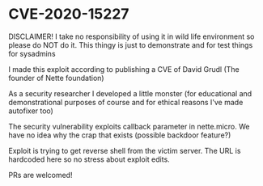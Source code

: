 CVE-2020-15227
==============

DISCLAIMER! I take no responsibility of using it in wild life environment so please do NOT do it. This thingy is just to demonstrate and for test things for sysadmins

I made this exploit according to publishing a CVE of David Grudl (The founder of Nette foundation)

As a security researcher I developed a little monster (for educational and demonstrational purposes of course and for ethical reasons I've made autofixer too)

The security vulnerability exploits callback parameter in nette.micro. We have no idea why the crap that exists (possible backdoor feature?)

Exploit is trying to get reverse shell from the victim server. The URL is hardcoded here so no stress about exploit edits.

PRs are welcomed!
